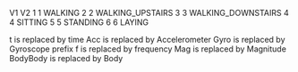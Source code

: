   V1                 V2
1  1            WALKING
2  2   WALKING_UPSTAIRS
3  3 WALKING_DOWNSTAIRS
4  4            SITTING
5  5           STANDING
6  6             LAYING

t is replaced by time
Acc is replaced by Accelerometer
Gyro is replaced by Gyroscope
prefix f is replaced by frequency
Mag is replaced by Magnitude
BodyBody is replaced by Body
